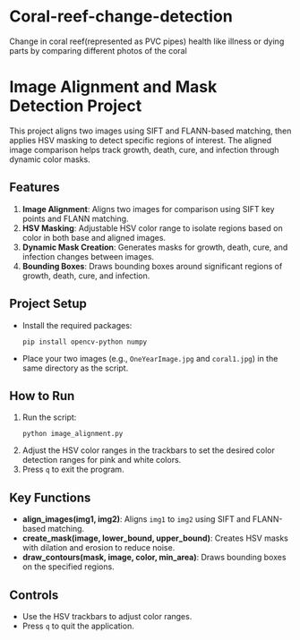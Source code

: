 # Coral-reef-change-detection
Change in coral reef(represented as PVC pipes) health like illness or dying parts by comparing different photos of the coral


# Image Alignment and Mask Detection Project

This project aligns two images using SIFT and FLANN-based matching, then applies HSV masking to detect specific regions of interest. The aligned image comparison helps track growth, death, cure, and infection through dynamic color masks. 

## Features

1. **Image Alignment**: Aligns two images for comparison using SIFT key points and FLANN matching.
2. **HSV Masking**: Adjustable HSV color range to isolate regions based on color in both base and aligned images.
3. **Dynamic Mask Creation**: Generates masks for growth, death, cure, and infection changes between images.
4. **Bounding Boxes**: Draws bounding boxes around significant regions of growth, death, cure, and infection.

## Project Setup

- Install the required packages:
  ```shell
  pip install opencv-python numpy
  ```

- Place your two images (e.g., `OneYearImage.jpg` and `coral1.jpg`) in the same directory as the script.

## How to Run

1. Run the script:
   ```shell
   python image_alignment.py
   ```
2. Adjust the HSV color ranges in the trackbars to set the desired color detection ranges for pink and white colors.
3. Press `q` to exit the program.

## Key Functions

- **align_images(img1, img2)**: Aligns `img1` to `img2` using SIFT and FLANN-based matching.
- **create_mask(image, lower_bound, upper_bound)**: Creates HSV masks with dilation and erosion to reduce noise.
- **draw_contours(mask, image, color, min_area)**: Draws bounding boxes on the specified regions.

## Controls

- Use the HSV trackbars to adjust color ranges.
- Press `q` to quit the application.

